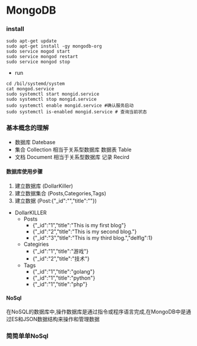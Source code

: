 MongoDB
===
### install
```
sudo apt-get update
sudo apt-get install -gy mongodb-org
sudo service mogod start
sudo service mongod restart
sudo service mongod stop
```
- run 
```
cd /bil/systemd/system
cat mongod.service
sudo systemctl start mongid.service
sudo systemctl stop mongid.service
sudo systemctl enable mongid.service #确认服务启动
sudo systemctl is-enabled mongid.service # 查询当前状态
```
### 基本概念的理解
- 数据库 Datebase
- 集合 Collection  相当于关系型数据库 数据表 Table
- 文档 Document    相当于关系型数据库 记录 Recird

#### 数据库使用步骤
1. 建立数据库 (DollarKiller)
2. 建立数据集合 (Posts,Categories,Tags)
3. 建立数据 (Post:{"_id":"","title":""})

* DollarKILLER
    * Posts
        - {"_id":"1","title":"This is my first blog"}
        - {"_id":"2","title":"This is my second blog."}
        - {"_id":"3","title":"This is my third blog.","delflg":1}
    * Categiries
        - {"_id":"1","title":"游戏"}
        - {"_id":"2","title":"技术"}
    * Tags
        - {"_id":"1","title":"golang"}
        - {"_id":"1","title":"python"}
        - {"_id":"1","title":"php"}
#### NoSql
在NoSQL的数据库中,操作数据库是通过指令或程序语言完成,在MongoDB中是通过ES和JSON数据结构来操作和管理数据

### 简简单单NoSql


